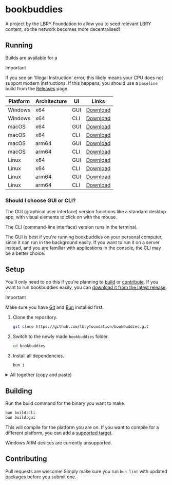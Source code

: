 # bookbuddies

A project by the LBRY Foundation to allow you to seed relevant LBRY content, so the network becomes more decentralised!

## Running

Builds are available for a

> [!IMPORTANT]
> If you see an 'Illegal Instruction' error, this likely means your CPU does not support modern instructions. If this happens, you should use a `baseline` build from the [Releases](https://github.com/lbryfoundation/bookbuddies/releases) page.

| Platform | Architecture | UI       | Links |
|----------|--------------|----------|-------|
| Windows  | x64          | GUI      | [Download](https://github.com/lbryfoundation/bookbuddies/releases/download/windows-x64-gui) |
| Windows  | x64          | CLI      | [Download](https://github.com/lbryfoundation/bookbuddies/releases/download/windows-x64-cli) |
| macOS    | x64          | GUI      | [Download](https://github.com/lbryfoundation/bookbuddies/releases/download/macos-x64-gui) |
| macOS    | x64          | CLI      | [Download](https://github.com/lbryfoundation/bookbuddies/releases/download/macos-x64-cli) |
| macOS    | arm64        | GUI      | [Download](https://github.com/lbryfoundation/bookbuddies/releases/download/macos-arm64-gui) |
| macOS    | arm64        | CLI      | [Download](https://github.com/lbryfoundation/bookbuddies/releases/download/macos-arm64-cli) |
| Linux    | x64          | GUI      | [Download](https://github.com/lbryfoundation/bookbuddies/releases/download/linux-x64-gui) |
| Linux    | x64          | CLI      | [Download](https://github.com/lbryfoundation/bookbuddies/releases/download/linux-x64-cli) |
| Linux    | arm64        | GUI      | [Download](https://github.com/lbryfoundation/bookbuddies/releases/download/linux-arm64-gui) |
| Linux    | arm64        | CLI      | [Download](https://github.com/lbryfoundation/bookbuddies/releases/download/linux-arm64-cli) |

### Should I choose GUI or CLI?

The GUI (graphical user interface) version functions like a standard desktop app, with visual elements to click on with the mouse.

The CLI (command-line interface) version runs in the terminal.



The GUI is best if you're running bookbuddies on your personal computer, since it can run in the background easily. If you want to run it on a server instead, and you are familiar with applications in the console, the CLI may be a better choice.

## Setup

You'll only need to do this if you're planning to [build](#building) or [contribute](#contributing). If you want to run bookbuddies easily, you can [download it from the latest release](https://github.com/lbryfoundation/bookbuddies/releases).

> [!IMPORTANT]
> Make sure you have [Git](https://git-scm.com/) and [Bun](https://bun.sh/) installed first.

1. Clone the repository.
    ```sh
    git clone https://github.com/lbryfoundation/bookbuddies.git
    ```
2. Switch to the newly made `bookbuddies` folder.
    ```sh
    cd bookbuddies
    ```
3. Install all dependencies.
    ```sh
    bun i
    ```

<details>
<summary>All together (copy and paste)</summary>

```sh
git clone https://github.com/lbryfoundation/bookbuddies.git
cd bookbuddies
bun i
```
</details>

## Building

Run the build command for the binary you want to make.

```sh
bun build:cli
bun build:gui
```

This will compile for the platform you are on. If you want to compile for a different platform, you can add a [supported target](https://bun.sh/docs/bundler/executables#cross-compile-to-other-platforms).

Windows ARM devices are currently unsupported.

## Contributing

Pull requests are welcome! Simply make sure you run `bun lint` with updated packages before you submit one.
